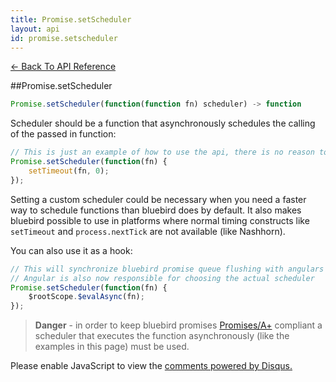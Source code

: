 ```yaml
---
title: Promise.setScheduler
layout: api
id: promise.setscheduler
---
```


[← Back To API Reference](/docs/api-reference.html)
<div class="api-code-section"><markdown>
##Promise.setScheduler

```js
Promise.setScheduler(function(function fn) scheduler) -> function
```


Scheduler should be a function that asynchronously schedules the calling of the passed in function:

```js
// This is just an example of how to use the api, there is no reason to do this
Promise.setScheduler(function(fn) {
    setTimeout(fn, 0);
});
```

Setting a custom scheduler could be necessary when you need a faster way to schedule functions than bluebird does by default. It also makes bluebird possible to use in platforms where normal timing constructs like `setTimeout` and `process.nextTick` are not available (like Nashhorn).

You can also use it as a hook:

```js
// This will synchronize bluebird promise queue flushing with angulars queue flushing
// Angular is also now responsible for choosing the actual scheduler
Promise.setScheduler(function(fn) {
    $rootScope.$evalAsync(fn);
});
```

> **Danger** - in order to keep bluebird promises [Promises/A+](http://www.promisesaplus) compliant a scheduler that executes the function asynchronously (like the examples in this page) must be used. 

</markdown></div>

<div id="disqus_thread"></div>
<script type="text/javascript">
    var disqus_title = "Promise.setScheduler";
    var disqus_shortname = "bluebirdjs";
    var disqus_identifier = "disqus-id-promise.setscheduler";
    
    (function() {
        var dsq = document.createElement("script"); dsq.type = "text/javascript"; dsq.async = true;
        dsq.src = "//" + disqus_shortname + ".disqus.com/embed.js";
        (document.getElementsByTagName("head")[0] || document.getElementsByTagName("body")[0]).appendChild(dsq);
    })();
</script>
<noscript>Please enable JavaScript to view the <a href="https://disqus.com/?ref_noscript" rel="nofollow">comments powered by Disqus.</a></noscript>
